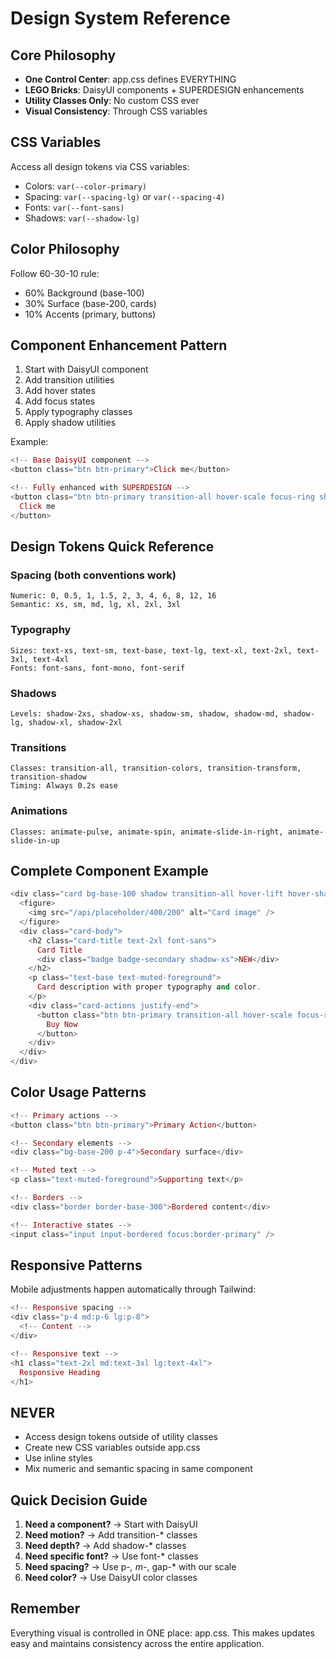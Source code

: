 # Design System Reference

## Core Philosophy
- **One Control Center**: app.css defines EVERYTHING
- **LEGO Bricks**: DaisyUI components + SUPERDESIGN enhancements
- **Utility Classes Only**: No custom CSS ever
- **Visual Consistency**: Through CSS variables

## CSS Variables
Access all design tokens via CSS variables:
- Colors: `var(--color-primary)`
- Spacing: `var(--spacing-lg)` or `var(--spacing-4)`
- Fonts: `var(--font-sans)`
- Shadows: `var(--shadow-lg)`

## Color Philosophy
Follow 60-30-10 rule:
- 60% Background (base-100)
- 30% Surface (base-200, cards)
- 10% Accents (primary, buttons)

## Component Enhancement Pattern
1. Start with DaisyUI component
2. Add transition utilities
3. Add hover states
4. Add focus states
5. Apply typography classes
6. Apply shadow utilities

Example:
```heex
<!-- Base DaisyUI component -->
<button class="btn btn-primary">Click me</button>

<!-- Fully enhanced with SUPERDESIGN -->
<button class="btn btn-primary transition-all hover-scale focus-ring shadow-sm">
  Click me
</button>
```

## Design Tokens Quick Reference

### Spacing (both conventions work)
```
Numeric: 0, 0.5, 1, 1.5, 2, 3, 4, 6, 8, 12, 16
Semantic: xs, sm, md, lg, xl, 2xl, 3xl
```

### Typography
```
Sizes: text-xs, text-sm, text-base, text-lg, text-xl, text-2xl, text-3xl, text-4xl
Fonts: font-sans, font-mono, font-serif
```

### Shadows
```
Levels: shadow-2xs, shadow-xs, shadow-sm, shadow, shadow-md, shadow-lg, shadow-xl, shadow-2xl
```

### Transitions
```
Classes: transition-all, transition-colors, transition-transform, transition-shadow
Timing: Always 0.2s ease
```

### Animations
```
Classes: animate-pulse, animate-spin, animate-slide-in-right, animate-slide-in-up
```

## Complete Component Example
```heex
<div class="card bg-base-100 shadow transition-all hover-lift hover-shadow-lg">
  <figure>
    <img src="/api/placeholder/400/200" alt="Card image" />
  </figure>
  <div class="card-body">
    <h2 class="card-title text-2xl font-sans">
      Card Title
      <div class="badge badge-secondary shadow-xs">NEW</div>
    </h2>
    <p class="text-base text-muted-foreground">
      Card description with proper typography and color.
    </p>
    <div class="card-actions justify-end">
      <button class="btn btn-primary transition-all hover-scale focus-ring shadow-sm">
        Buy Now
      </button>
    </div>
  </div>
</div>
```

## Color Usage Patterns
```heex
<!-- Primary actions -->
<button class="btn btn-primary">Primary Action</button>

<!-- Secondary elements -->
<div class="bg-base-200 p-4">Secondary surface</div>

<!-- Muted text -->
<p class="text-muted-foreground">Supporting text</p>

<!-- Borders -->
<div class="border border-base-300">Bordered content</div>

<!-- Interactive states -->
<input class="input input-bordered focus:border-primary" />
```

## Responsive Patterns
Mobile adjustments happen automatically through Tailwind:
```heex
<!-- Responsive spacing -->
<div class="p-4 md:p-6 lg:p-8">
  <!-- Content -->
</div>

<!-- Responsive text -->
<h1 class="text-2xl md:text-3xl lg:text-4xl">
  Responsive Heading
</h1>
```

## NEVER
- Access design tokens outside of utility classes
- Create new CSS variables outside app.css
- Use inline styles
- Mix numeric and semantic spacing in same component

## Quick Decision Guide
1. **Need a component?** → Start with DaisyUI
2. **Need motion?** → Add transition-* classes
3. **Need depth?** → Add shadow-* classes
4. **Need specific font?** → Use font-* classes
5. **Need spacing?** → Use p-*, m-*, gap-* with our scale
6. **Need color?** → Use DaisyUI color classes

## Remember
Everything visual is controlled in ONE place: app.css. This makes updates easy and maintains consistency across the entire application.